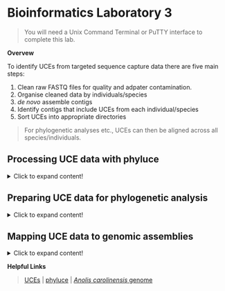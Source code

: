 # Bioinformatics Laboratory 3
>You will need a Unix Command Terminal or PuTTY interface to complete this lab. 

**Overvew**

To identify UCEs from targeted sequence capture data there are five main steps:

1. Clean raw FASTQ files for quality and adpater contamination.
2. Organise cleaned data by individuals/species
3. *de novo* assemble contigs 
4. Identify contigs that include UCEs from each individual/species
5. Sort UCEs into appropriate directories
>For phylogenetic analyses etc., UCEs can then be aligned across all species/individuals. 

## Processing UCE data with phyluce

<details>
  <summary>Click to expand content!</summary>

>As we laready learned in [Unit 1](https://github.com/nhm-herpetology/museum-NGS-training/tree/main/Unit_01/Bioinformatics_Lab) and [Unit 2](https://github.com/nhm-herpetology/museum-NGS-training/tree/main/Unit_02/Bioinformatics_Lab), phyluce is a really helpful program for processing targeted sequence capture data. There are several tutorials avialable here [here](https://phyluce.readthedocs.io/en/latest/tutorials/index.html)


1. Navigate to the SRA tools directory from [Unit 1](https://github.com/nhm-herpetology/museum-NGS-training/tree/main/Unit_01/Bioinformatics_Lab). We will download some raw data from three more snake species from the Streicher & Wiens [2016](https://www.sciencedirect.com/science/article/abs/pii/S1055790316300495?via%3Dihub) dataset; *Xenodermus javanicus*, *Micrurus fulvius*, and *Loxocemus bicolor*.

```
./fasterq-dump SRR3284492	
```
```
./fasterq-dump SRR3284197	
```
```
./fasterq-dump SRR3284196		
```
  
2. Now, we will move these new files to our phyluce directory from [Unit 1](https://github.com/nhm-herpetology/museum-NGS-training/tree/main/Unit_01/Bioinformatics_Lab):

```
cp SRR3284492_1.fastq /home/jefs/NGS_course/Unit_1/Data/raw-fastq
```  
```
cp SRR3284492_2.fastq /home/jefs/NGS_course/Unit_1/Data/raw-fastq
```   
```
cp SRR3284197_1.fastq /home/jefs/NGS_course/Unit_1/Data/raw-fastq
```  
```
cp SRR3284197_2.fastq /home/jefs/NGS_course/Unit_1/Data/raw-fastq
```    
```
cp SRR3284196_1.fastq /home/jefs/NGS_course/Unit_1/Data/raw-fastq
```  
```
cp SRR3284196_2.fastq /home/jefs/NGS_course/Unit_1/Data/raw-fastq
```     

3. Now navigate to the 'Data/raw-fastq' directory. Let's prepare the files for cleaning by renaming them and compressing them: 
```
mv SRR3284492_1.fastq SRR3284492_S1_L001_R1_001.fastq
```  
```
mv SRR3284492_2.fastq SRR3284492_S1_L001_R2_001.fastq
``` 
```
gzip SRR3284492_S1_L001_R1_001.fastq
```  
```
gzip SRR3284492_S1_L001_R2_001.fastq
```   
```
mv SRR3284197_1.fastq SRR3284197_S1_L001_R1_001.fastq
```  
```
mv SRR3284197_2.fastq SRR3284197_S1_L001_R2_001.fastq
``` 
```
gzip SRR3284197_S1_L001_R1_001.fastq
```  
```
gzip SRR3284197_S1_L001_R2_001.fastq
```     
```
mv SRR3284196_1.fastq SRR3284196_S1_L001_R1_001.fastq
```  
```
mv SRR3284196_2.fastq SRR3284196_S1_L001_R2_001.fastq
``` 
```
gzip SRR3284196_S1_L001_R1_001.fastq
```  
```
gzip SRR3284196_S1_L001_R2_001.fastq
``` 
>Now navigate back up to the ```Data``` directory. 
  
4. Before we run illumiprocessor, let's remove the ```clean-fastq``` directory and ```illumiprocessor.conf``` file from [Unit 1](https://github.com/nhm-herpetology/museum-NGS-training/tree/main/Unit_01/Bioinformatics_Lab):
  
```
rm -r clean-fastq
```
```
rm illumiprocessor.conf
```    
  
5. Now we will run Illumiprocessor, but an updated configuration file is needed. The configuration file should look like this:

```
[adapters]
i7:AGATCGGAAGAGCACACGTCTGAACTCCAGTCAC*ATCTCGTATGCCGTCTTCTGCTTG
i5:AGATCGGAAGAGCGTCGTGTAGGGAAAGAGTGTAGATCTCGGTGGTCGCCGTATCATT

[tag sequences]  
INDEX-16:CCGTCCCG
INDEX-17:GTCCGCAC
INDEX-32:CAGCGTTA
INDEX-41:CTCAATGA
  
[tag map]
SRR3284185_S1:INDEX-16
SRR3284197_S1:INDEX-17    
SRR3284492_S1:INDEX-32
SRR3284196_S1:INDEX-41  
  
[names]
SRR3284185_S1:Cylindrophis_ruffus_FMNH_258674
SRR3284197_S1:Micrurus_fulvius_YPM_14096  
SRR3284492_S1:Xenodermus_javanicus_FMNH_230073
SRR3284196_S1:Loxocemus_bicolor_ZA_46400  
  
```  

6. To make the configuration text file let's use the command line: 
 
 ```  
  cat > illumiprocessor.conf
 ```   
 Now paste the configuration text (from Step 5) into your terminal and then press CTRL + SHIFT + D.   
 
7. We are now ready to run Illumiprocessor to trim low quality bases + remove adapter contamiantion: 
 ```   
illumiprocessor \
    --input raw-fastq/ \
    --output clean-fastq \
    --config illumiprocessor.conf \
    --cores 1  
 ```   
 
8. We need to update the assembly configuration file from [Unit 2](https://github.com/nhm-herpetology/museum-NGS-training/tree/main/Unit_02/Bioinformatics_Lab) to assemble reads into contigs. The configuration file should look like this:

```
[samples]
Cylindrophis_ruffus_FMNH_258674:clean-fastq/Cylindrophis_ruffus_FMNH_258674/split-adapter-quality-trimmed/
Micrurus_fulvius_YPM_14096:clean-fastq/Micrurus_fulvius_YPM_14096/split-adapter-quality-trimmed/  
Xenodermus_javanicus_FMNH_230073:clean-fastq/Xenodermus_javanicus_FMNH_230073/split-adapter-quality-trimmed/ 
Loxocemus_bicolor_ZA_46400:clean-fastq/Loxocemus_bicolor_ZA_46400/split-adapter-quality-trimmed/  
  
```  

9. To remove the old file and make the updated configuration text file let's use the command line: 
 
```  
rm assembly.conf
``` 
```  
cat > assembly.conf
```   
 Now paste the configuration text (from Step 8) into your terminal and then press CTRL + SHIFT + D.   

10. We are now ready to assemble the reads into contigs using velvet, but first we will remove the velvet-assemblies directory and log file from [Unit 2](https://github.com/nhm-herpetology/museum-NGS-training/tree/main/Unit_02/Bioinformatics_Lab): 

```  
rm -r velvet-assemblies
``` 
```  
rm phyluce_assembly_assemblo_velvet.log
```   
```   
phyluce_assembly_assemblo_velvet \
    --conf assembly.conf \
    --output velvet-assemblies \
    --cores 12 
 ```  
>Now we are ready to identify which contigs correspond to UCE loci. 
  
11. Download the Tetrapod 5k probe sequences (this will be used to identify UCEs from the capture data). The probe set can also be downloaded [here](https://www.ultraconserved.org/)
  
```
wget https://raw.githubusercontent.com/nhm-herpetology/museum-NGS-training/main/Unit_03/Bioinformatics_Lab/Tetrapods-UCE-5Kv1.fasta
``` 
  
</details>

## Preparing UCE data for phylogenetic analysis

<details>
  <summary>Click to expand content!</summary>

>There is a really nice tutorial for assembling UCE data woth phyluce available [here](https://phyluce.readthedocs.io/en/latest/tutorials/tutorial-1.html). We will continue working with some of the squamate examples from before.
  
```
cd some_directory
```
</details>

## Mapping UCE data to genomic assemblies

<details>
  <summary>Click to expand content!</summary>

>We can align UCEs (or any locus) to genomic assemblies to see where each UCE is in the genome, which may help with understanding dynamics related to linkage etc. 

We will use the vertebrate 5k UCE probe sequences in FASTA format that we downloaded in the first module and chromosomes 6 (80.74 Mbp) of *Anolis carolinensis* as an example of mapping UCEs to a reference genome.   

1. We should have the NCBI Entrez Direct UNIX E-utilities installed from the [Unit 2](https://github.com/nhm-herpetology/museum-NGS-training/tree/main/Unit_02/Bioinformatics_Lab) bioinformatics lab. so that we can download genomic sequences 
  
```
cd edirect
```
  
2. To download Chromosome 6 from *Anolis carolinensis* we use:

```  
./esearch -db nucleotide -query "NC_014781.1" | ./efetch -format fasta > NC_014781.1.fasta
```
>It is a large file (~79 MB), so it should take ~2 minutes to download.
 
3. Now let's move it to the same folder as the FASTA file: 

```  
mv NC_014781.1.fasta /home/jefs/NGS_course/Unit_3
```
>Please navigate to the Unit_3 directory
  
4. If you haven't done so already, activate phyluce so that ```bwa``` and ```samtools``` are available:
  
```
conda activate phyluce-1.7.1
```
  
5. Let's Index chromosome 6 of *Anolis carolinensis* as a reference sequence:
  
```
bwa index NC_014781.1.fasta
```  
>This should take ~2 minutes  

6. Let's align the UCE probe/bait sequences to the reference: 

```  
bwa mem NC_014781.1.fasta Tetrapods-UCE-5Kv1.fasta -t 4 > bwa_mem_align_UCEs_c6.sam  
```  
  
7. Convert the sam file to a bam file  
 
``` 
samtools view -S -b bwa_mem_align_UCEs_c6.sam > UCE_Ac_6.bam 
```  
  
8. Now we sort the bam file: 
 
```  
samtools sort UCE_Ac_6.bam  -o UCE_Ac_6.sorted.bam 
```  
  
9. Finally, we index the sorted bam file and (if you want) view: 
 
```  
samtools index UCE_Ac_6.sorted.bam 
```   
```  
samtools tview UCE_Ac_6.sorted.bam AB179619.1.fasta NC_014781.1.fasta
```   

10. Let's get a list of the mapped sequences and then count how many mapped:

```   
samtools view -F 4 UCE_Ac_6.bam > mapped_C6.sam
```   
``` 
wc -l mapped_C6.sam  
```  
>There should be 273 probes that mapped to the *Anolis carolinensis* chromosome 6
  
</details>


**Helpful Links**
>[UCEs](https://www.ultraconserved.org/) | [phyluce](https://phyluce.readthedocs.io/en/latest/) | [*Anolis carolinensis* genome](https://www.ncbi.nlm.nih.gov/genome/?term=Anolis+carolinensis)
